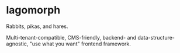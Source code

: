 # lagomorph
Rabbits, pikas, and hares.

Multi-tenant-compatible, CMS-friendly, backend- and data-structure-agnostic, "use what you want" frontend framework.
